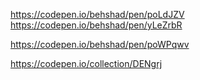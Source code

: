 https://codepen.io/behshad/pen/poLdJZV
https://codepen.io/behshad/pen/yLeZrbR

https://codepen.io/behshad/pen/poWPqwv

https://codepen.io/collection/DENgrj